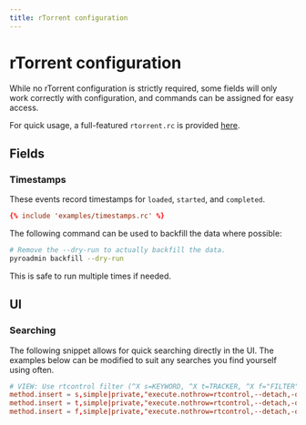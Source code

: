 ```yaml
---
title: rTorrent configuration
---
```


# rTorrent configuration

While no rTorrent configuration is strictly required, some fields will
only work correctly with configuration, and commands can be assigned
for easy access.

For quick usage, a full-featured `rtorrent.rc` is provided
[here](https://github.com/kannibalox/pyrosimple/raw/main/src/pyrosimple/data/full-example.rc).

## Fields

### Timestamps

These events record timestamps for `loaded`, `started`, and `completed`.
```toml
{% include 'examples/timestamps.rc' %}
```

The following command can be used to backfill the data where possible:
```bash
# Remove the --dry-run to actually backfill the data.
pyroadmin backfill --dry-run
```
This is safe to run multiple times if needed.

## UI

### Searching

The following snippet allows for quick searching directly in the
UI. The examples below can be modified to suit any searches you find
yourself using often.

```toml
# VIEW: Use rtcontrol filter (^X s=KEYWORD, ^X t=TRACKER, ^X f="FILTER")
method.insert = s,simple|private,"execute.nothrow=rtcontrol,--detach,-qV,\"$cat=*,$argument.0=,*\""
method.insert = t,simple|private,"execute.nothrow=rtcontrol,--detach,-qV,\"$cat=\\\"alias=\\\",$argument.0=\""
method.insert = f,simple|private,"execute.nothrow=rtcontrol,--detach,-qV,$argument.0="
```
